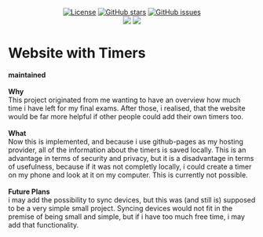 <p align="center">
  <a href="https://github.com/chibbi/TimerWebsite/blob/master/LICENSE.txt"><img src="https://img.shields.io/github/license/chibbi/TimerWebsite?style=for-the-badge" alt="License"></a>
  <a href="https://github.com/chibbi/TimerWebsite/stargazers"><img src="https://img.shields.io/github/stars/chibbi/TimerWebsite?style=for-the-badge" alt="GitHub stars"></a>
  <a href="https://github.com/chibbi/TimerWebsite/issues"><img src="https://img.shields.io/github/issues/chibbi/TimerWebsite?style=for-the-badge" alt="GitHub issues"></a>
  <br>
  <a href="https://chibbi.github.io/TimerWebsite/"><img src="https://img.shields.io/github/workflow/status/chibbi/TimerWebsite/pages%20build%20and%20deployment?label=Github-Pages&style=for-the-badge"></a>
  <a href="https://github.com/chibbi/TimerWebsite/"><img src="https://img.shields.io/github/commit-activity/m/chibbi/TimerWebsite?style=for-the-badge"></a>
  <!--
  <br>
  <a href="https://github.com/chibbi/TimerWebsite/releases/latest"><img src="https://img.shields.io/github/downloads/chibbi/TimerWebsite/total?style=for-the-badge"></a>
  <a href="https://github.com/chibbi/TimerWebsite/releases/latest"><img src="https://img.shields.io/github/downloads/chibbi/TimerWebsite/latest/total?style=for-the-badge"></a>
  -->
</p>
<h1> Website with Timers </h1>
<p><strong>maintained</strong>
  <br>
  <br>
  <strong>Why</strong>
  <br>
  This project originated from me wanting to have an overview how much time i have left for my final exams.
  After those, i realised, that the website would be far more helpful if other people could add their own timers too.
  <br>
   <br>
  <strong>What</strong>
  <br>
  Now this is implemented, and because i use github-pages as my hosting provider, all of the information about the timers is saved locally.
  This is an advantage in terms of security and privacy, but it is a disadvantage in terms of usefulness, because if it was not completly locally,
  i could create a timer on my phone and look at it on my computer. This is currently not possible.
  <br>
  <br>
  <strong>Future Plans</strong>
  <br>
  i may add the possibility to sync devices, but this was (and still is) supposed to be a very simple small project.
  Syncing devices would not fit in the premise of being small and simple, but if i have too much free time, i may add that functionality.
</p>
